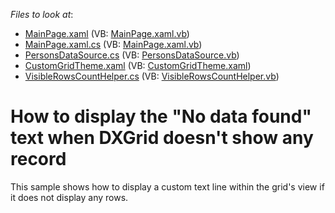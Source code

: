<!-- default file list -->
*Files to look at*:

* [MainPage.xaml](./CS/SLGridExample/MainPage.xaml) (VB: [MainPage.xaml.vb](./VB/SLGridExample/MainPage.xaml.vb))
* [MainPage.xaml.cs](./CS/SLGridExample/MainPage.xaml.cs) (VB: [MainPage.xaml.vb](./VB/SLGridExample/MainPage.xaml.vb))
* [PersonsDataSource.cs](./CS/SLGridExample/PersonsDataSource.cs) (VB: [PersonsDataSource.vb](./VB/SLGridExample/PersonsDataSource.vb))
* [CustomGridTheme.xaml](./CS/SLGridExample/Themes/CustomGridTheme.xaml) (VB: [CustomGridTheme.xaml](./VB/SLGridExample/Themes/CustomGridTheme.xaml))
* [VisibleRowsCountHelper.cs](./CS/SLGridExample/VisibleRowsCountHelper.cs) (VB: [VisibleRowsCountHelper.vb](./VB/SLGridExample/VisibleRowsCountHelper.vb))
<!-- default file list end -->
# How to display the "No data found" text when DXGrid doesn't show any record


<p>This sample shows how to display a custom text line within the grid's view if it does not display any rows.</p>

<br/>


